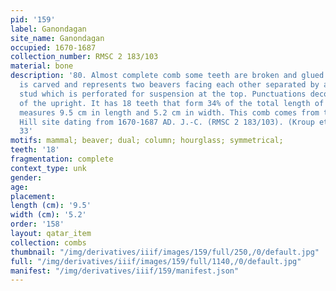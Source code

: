 ```yaml
---
pid: '159'
label: Ganondagan
site_name: Ganondagan
occupied: 1670-1687
collection_number: RMSC 2 183/103
material: bone
description: '80. Almost complete comb some teeth are broken and glued back. Are handle
  is carved and represents two beavers facing each other separated by a wide hourglass-shaped
  stud which is perforated for suspension at the top. Punctuations decorate the perimeter
  of the upright. It has 18 teeth that form 34% of the total length of the comb. It
  measures 9.5 cm in length and 5.2 cm in width. This comb comes from the Seneca Boughton
  Hill site dating from 1670-1687 AD. J.-C. (RMSC 2 183/103). (Kroup et al. 1986:
  33'
motifs: mammal; beaver; dual; column; hourglass; symmetrical;
teeth: '18'
fragmentation: complete
context_type: unk
gender:
age:
placement:
length (cm): '9.5'
width (cm): '5.2'
order: '158'
layout: qatar_item
collection: combs
thumbnail: "/img/derivatives/iiif/images/159/full/250,/0/default.jpg"
full: "/img/derivatives/iiif/images/159/full/1140,/0/default.jpg"
manifest: "/img/derivatives/iiif/159/manifest.json"
---
```

